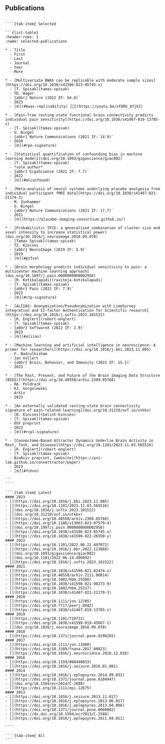## Publications

`````{tab-set}

````{tab-item} Selected

```{list-table}
:header-rows: 1
:name: selected-publications

* - Title
  - First
  - Last
  - Journal
  - Year
  - More

* - [Multivariate BWAS can be replicable with moderate sample sizes](https://doi.org/10.1038/s41586-023-05745-x)
  - [T. Spisak](tamas-spisak)
  - TD. Wager
  - {abbr}`Nature (2022 IF: 64.8)`
  - 2023
  - [🌐︎](#bwas-replicability) [🎦](https://youtu.be/sFDRh_AfjkI)

* - [Pain-free resting-state functional brain connectivity predicts individual pain sensitivity](https://doi.org/10.1038/s41467-019-13785-z)
  - [T. Spisak](tamas-spisak)
  - U. Bingel
  - {abbr}`Nature Communications (2021 IF: 14.9)`
  - 2020
  - [🌐︎](#rpn-signature)

* - [Statistical quantification of confounding bias in machine learning models](doi.org/10.1093/gigascience/giac082)
  - [T. Spisak](tamas-spisak)
  - *sole author*
  - {abbr}`GigaScience (2021 IF: 7.7)`
  - 2022
  - [🌐︎](#mlconfound)

* - [Meta-analysis of neural systems underlying placebo analgesia from individual participant fMRI data](https://doi.org/10.1038/s41467-021-21179-3)
  - M. Zunhammer
  - U. Bingel
  - {abbr}`Nature Communications (2021 IF: 17.7)`
  - 2021
  - [🌐︎](https://placebo-imaging-consortium.github.io/)

* - [Probabilistic TFCE: a generalised combination of cluster size and voxel intensity to increase statistical power](doi.org/10.1016/j.neuroimage.2018.09.078)
  - [Tamas Spisak](tamas-spisak)
  - TZ. Kincses
  - {abbr}`NeuroImage (2019 IF: 5.9)`
  - 2019
  - [🌐︎](#ptfce)

* - [Brain morphology predicts individual sensitivity to pain: a multicenter machine learning approach](doi.org/10.1097/j.pain.0000000000002958)
  - [R. Kotikalapudi](raviteja-kotikalapudi)
  - [T. Spisak](tamas-spisak)
  - {abbr}`Pain (2022 IF: 7.9)`
  - 2023
  - [🌐︎](#ctp-signature)

* - [ALIIAS: Anonymization/Pseudonymization with LimeSurvey integration and II-factor Authentication for Scientific research](https://doi.org/10.1016/j.softx.2023.101522)
  - [R. Englert](robert-englert)
  - [T. Spisak](tamas-spisak)
  - {abbr}`SoftwareX (2022 IF: 2.9)`
  - 2023
  - [🌐︎](#aliias)

* - [Machine learning and artificial intelligence in neuroscience: A primer for researchers](https://doi.org/10.1016/j.bbi.2023.11.005)
  - F. Badrulhisham
  - Jan Vollert
  - {abbr}`Brain, Behavior, and Immunity (2022 IF: 15.1)`
  - 2023

* - [The Past, Present, and Future of the Brain Imaging Data Structure (BIDS)](https://doi.org/10.48550/arXiv.2309.05768)
  - RA. Poldrack
  - KJ. Gorgolewski 
  - ArXiv
  - 2023

* - [An externally validated resting-state brain connectivity signature of pain-related learning](doi.org/10.31219/osf.io/utkbv)
  - [B. Kincses](balint-kincses)
  - [T. Spisak](tamas-spisak)
  - OSF preprint
  - 2023
  - [🌐︎](#rcpl-signature)

* - [Connectome-Based Attractor Dynamics Underlie Brain Activity in Rest, Task, and Disease](https://doi.org/10.1101/2023.11.03.565516)
  - [R. Englert](robert-englert)
  - [T. Spisak](tamas-spisak)
  - BioRxiv preprint, [website](https://pni-lab.github.io/connattractor/paper)
  - 2023
  - [🌐︎](#fchnn)

```
````

````{tab-item} Latest
#### 2023
- [](https://doi.org/10.1016/j.bbi.2023.11.005)
- [](https://doi.org/10.1101/2023.11.03.565516)
- [](doi.org/10.1016/j.softx.2023.101522)
- [](doi.org/10.31219/osf.io/utkbv)
- [](https://doi.org/10.48550/arXiv.2309.05768)
- [](https://doi.org/10.1186/s13063-023-07579-4)
- [](doi.org/10.1097/j.pain.0000000000002958)
- [](https://doi.org/10.1038/s41586-023-05745-x)
- [](https://doi.org/10.1038/s41598-022-26550-y)
#### 2022
- [](https://doi.org/10.1101/2022.06.22.497072)
- [](https://doi.org/10.1016/j.bbr.2022.113868)
- [](doi.org/10.1093/gigascience/giac082)
- [](doi.org/10.1101/2022.06.14.496092)
- [](https://doi.org/10.1016/j.softx.2023.101522)
#### 2021   
- [](https://doi.org/10.1038/s41598-021-02474-x)
- [](https://doi.org/10.48550/arXiv.2111.00814)
- [](https://doi.org/10.1002/hbm.25588)
- [](https://doi.org/10.1038/s41598-021-90273-9)
- [](https://doi.org/10.1002/hbm.25317)
- [](https://doi.org/10.1038/s41467-021-21179-3)
#### 2020
- [](https://doi.org/10.1111/jon.12705)
- [](https://doi.org/10.7717/peerj.8942)
- [](https://doi.org/10.1038/s41467-019-13785-z)
#### 2019
- [](https://doi.org/10.1101/710731)
- [](https://doi.org/10.1038/s41598-019-45667-1)
- [](doi.org/10.1016/j.neuroimage.2018.09.078)
#### 2018
- [](https://doi.org/10.1371/journal.pone.0198265)
#### 2017
- [](https://doi.org/10.1111/jon.12408)
- [](https://doi.org/10.3389/fnana.2017.00023)
- [](https://doi.org/10.1016/j.neuroscience.2016.12.018)
#### 2016
- [](https://doi.org/10.1159/000448033)
- [](https://doi.org/10.1016/j.seizure.2016.01.001)
#### 2014
- [](https://doi.org/10.1016/j.eplepsyres.2014.09.032)
- [](https://doi.org/10.1371/journal.pone.0104947)
- [](doi.org/10.1594/ecr2014/C-2088)
- [](https://doi.org/10.1111/epi.12675)
#### 2013
- [](https://doi.org/10.1016/j.seizure.2013.11.017)
- [](https://doi.org/10.1016/j.eplepsyres.2013.06.017)
- [](https://doi.org/10.1016/j.eplepsyres.2013.04.006)
- [](https://doi.org/10.1371/journal.pone.0060982)
- [](https://dx.doi.org/10.1594/ecr2013/C-2588)
- [](https://doi.org/10.1016/j.eplepsyres.2011.04.011)

````

````{tab-item} All
````


`````
